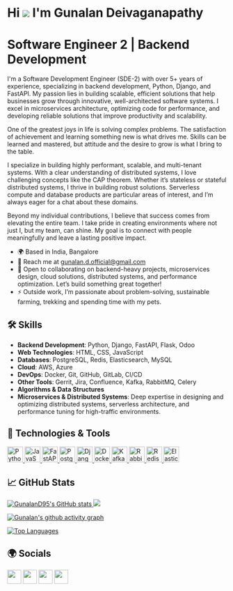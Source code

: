# Hi ![](https://user-images.githubusercontent.com/18350557/176309783-0785949b-9127-417c-8b55-ab5a4333674e.gif) I'm Gunalan Deivaganapathy

# Software Engineer 2 | Backend Development 

I'm a Software Development Engineer (SDE-2) with over 5+ years of experience, specializing in backend development, Python, Django, and FastAPI. My passion lies in building scalable, efficient solutions that help businesses grow through innovative, well-architected software systems. I excel in microservices architecture, optimizing code for performance, and developing reliable solutions that improve productivity and scalability.

One of the greatest joys in life is solving complex problems. The satisfaction of achievement and learning something new is what drives me. Skills can be learned and mastered, but attitude and the desire to grow is what I bring to the table.

I specialize in building highly performant, scalable, and multi-tenant systems. With a clear understanding of distributed systems, I love challenging concepts like the CAP theorem. Whether it’s stateless or stateful distributed systems, I thrive in building robust solutions. Serverless compute and database products are particular areas of interest, and I’m always eager for a chat about these domains.

Beyond my individual contributions, I believe that success comes from elevating the entire team. I take pride in creating environments where not just I, but my team, can shine. My goal is to connect with people meaningfully and leave a lasting positive impact.

- 🌍 Based in India, Bangalore  
- 📧 Reach me at [gunalan.d.official@gmail.com](mailto:gunalan.d.official@gmail.com)  
- 🤝 Open to collaborating on backend-heavy projects, microservices design, cloud solutions, distributed systems, and performance optimization. Let’s build something great together!  
- ⚡ Outside work, I’m passionate about problem-solving, sustainable farming, trekking and spending time with my pets.

## 🛠 Skills

- **Backend Development**: Python, Django, FastAPI, Flask, Odoo  
- **Web Technologies**: HTML, CSS, JavaScript  
- **Databases**: PostgreSQL, Redis, Elasticsearch, MySQL
- **Cloud**: AWS, Azure  
- **DevOps**: Docker, Git, GitHub, GitLab, CI/CD  
- **Other Tools**: Gerrit, Jira, Confluence, Kafka, RabbitMQ, Celery  
- **Algorithms & Data Structures**
- **Microservices & Distributed Systems**: Deep expertise in designing and optimizing distributed systems, serverless architecture, and performance tuning for high-traffic environments.

## 🔧 Technologies & Tools

<p align="left">
  <a href="https://www.python.org/" target="_blank" rel="noreferrer">
    <img src="https://raw.githubusercontent.com/danielcranney/readme-generator/main/public/icons/skills/python-colored.svg" width="36" height="36" alt="Python" />
  </a>
  <a href="https://developer.mozilla.org/en-US/docs/Web/JavaScript" target="_blank" rel="noreferrer">
    <img src="https://raw.githubusercontent.com/danielcranney/readme-generator/main/public/icons/skills/javascript-colored.svg" width="36" height="36" alt="JavaScript" />
  </a>
  <a href="https://fastapi.tiangolo.com/" target="_blank" rel="noreferrer">
    <img src="https://raw.githubusercontent.com/danielcranney/readme-generator/main/public/icons/skills/fastapi-colored.svg" width="36" height="36" alt="FastAPI" />
  </a>
  <a href="https://www.postgresql.org/" target="_blank" rel="noreferrer">
    <img src="https://raw.githubusercontent.com/danielcranney/readme-generator/main/public/icons/skills/postgresql-colored.svg" width="36" height="36" alt="PostgreSQL" />
  </a>
  <a href="https://www.djangoproject.com/" target="_blank" rel="noreferrer">
    <img src="https://raw.githubusercontent.com/danielcranney/readme-generator/main/public/icons/skills/django-colored.svg" width="36" height="36" alt="Django" />
  </a>
  <a href="https://www.docker.com/" target="_blank" rel="noreferrer">
    <img src="https://raw.githubusercontent.com/danielcranney/readme-generator/main/public/icons/skills/docker-colored.svg" width="36" height="36" alt="Docker" />
  </a>
  <a href="https://kafka.apache.org/" target="_blank" rel="noreferrer">
    <img src="https://user-images.githubusercontent.com/25181517/192107004-2d2fff80-d207-4916-8a3e-130fee5ee495.png" width="36" height="36" alt="Kafka" />
  </a>
  <a href="https://www.rabbitmq.com/" target="_blank" rel="noreferrer">
    <img src="https://github.com/marwin1991/profile-technology-icons/assets/136815194/50342602-8025-4030-b492-550f2eaa4073" width="36" height="36" alt="RabbitMQ" />
  </a>
  <a href="https://www.redis.io/" target="_blank" rel="noreferrer">
    <img src="https://user-images.githubusercontent.com/25181517/182884894-d3fa6ee0-f2b4-4960-9961-64740f533f2a.png" width="36" height="36" alt="Redis" />
  </a>
  <a href="https://www.elasticsearch.com/" target="_blank" rel="noreferrer">
    <img src="https://user-images.githubusercontent.com/25181517/183911544-95ad6ba7-09bf-4040-ac44-0adafedb9616.png" width="36" height="36" alt="Elasticsearch" />
  </a>
</p>

## 📈 GitHub Stats

<a href="http://www.github.com/GunalanD95">
  <img src="https://github-readme-stats.vercel.app/api?username=GunalanD95&show_icons=true&hide=&count_private=true&title_color=0891b2&text_color=ffffff&icon_color=0891b2&bg_color=1c1917&hide_border=true&show_icons=true" alt="GunalanD95's GitHub stats" />
</a>

<a href="http://www.github.com/GunalanD95">
  <img src="https://github-readme-streak-stats.herokuapp.com/?user=GunalanD95&stroke=ffffff&background=1c1917&ring=0891b2&fire=0891b2&currStreakNum=ffffff&currStreakLabel=0891b2&sideNums=ffffff&sideLabels=ffffff&dates=ffffff&hide_border=true" />
</a>

[![Gunalan's github activity graph](https://github-readme-activity-graph.vercel.app/graph?username=GunalanD95&theme=react-dark)](https://github.com/GunalanD95/github-readme-activity-graph)

<a href="https://github.com/GunalanD95" align="left">
  <img src="https://github-readme-stats.vercel.app/api/top-langs/?username=GunalanD95&langs_count=10&title_color=0891b2&text_color=ffffff&icon_color=0891b2&bg_color=1c1917&hide_border=true&locale=en&custom_title=Top%20%Languages" alt="Top Languages" />
</a>

## 🌍 Socials

<p align="left"> <a href="https://www.github.com/GunalanD95" target="_blank" rel="noreferrer"><img src="https://raw.githubusercontent.com/danielcranney/readme-generator/main/public/icons/socials/github.svg" width="32" height="32" /></a> <a href="https://gunalan.hashnode.dev" target="_blank" rel="noreferrer"><img src="https://raw.githubusercontent.com/danielcranney/readme-generator/main/public/icons/socials/hashnode.svg" width="32" height="32" /></a> <a href="https://www.linkedin.com/in/gunalan-deivaganapathy" target="_blank" rel="noreferrer"><img src="https://raw.githubusercontent.com/danielcranney/readme-generator/main/public/icons/socials/linkedin.svg" width="32" height="32" /></a> <a href="https://www.twitter.com/gunaland95" target="_blank" rel="noreferrer"><img src="https://raw.githubusercontent.com/danielcranney/readme-generator/main/public/icons/socials/twitter.svg" width="32" height="32" /></a></p>
